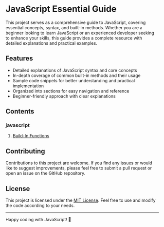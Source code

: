 # JavaScript Essential Guide

This project serves as a comprehensive guide to JavaScript, covering essential concepts, syntax, and built-in methods. Whether you are a beginner looking to learn JavaScript or an experienced developer seeking to enhance your skills, this guide provides a complete resource with detailed explanations and practical examples.

## Features

- Detailed explanations of JavaScript syntax and core concepts
- In-depth coverage of common built-in methods and their usage
- Sample code snippets for better understanding and practical implementation
- Organized into sections for easy navigation and reference
- Beginner-friendly approach with clear explanations

## Contents

### javascript

1. [Build-In Functions](./src/javascript/build-in-functions.md)

## Contributing

Contributions to this project are welcome. If you find any issues or would like to suggest improvements, please feel free to submit a pull request or open an issue on the GitHub repository.

## License

This project is licensed under the [MIT License](https://opensource.org/licenses/MIT). Feel free to use and modify the code according to your needs.

---

Happy coding with JavaScript! 🚀
